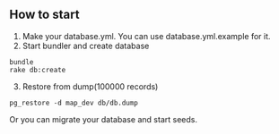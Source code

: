 ## How to start

1. Make your database.yml. You can use database.yml.example for it. 
2. Start bundler and create database
```
bundle
rake db:create
```
3. Restore from dump(100000 records)
```
pg_restore -d map_dev db/db.dump
```

Or you can migrate your database and start seeds.
